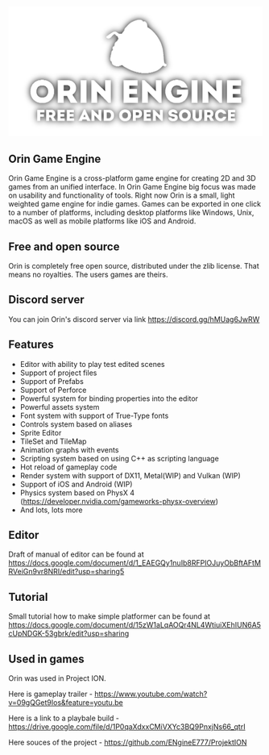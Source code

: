 ![Orin Game Engine logo](/logo.png)

## Orin Game Engine

Orin Game Engine is a cross-platform game engine for creating 2D and 3D
games from an unified interface. In Orin Game Engine big focus was made on
usability and functionality of tools. Right now Orin is a small, light weighted
game engine for indie games. Games can be exported in one click to a number of
platforms, including desktop platforms like Windows, Unix, macOS as well as
mobile platforms like iOS and Android.

## Free and open source

Orin is completely free open source, distributed under the zlib license. That means no royalties.
The users games are theirs.

## Discord server

You can join Orin's discord server via link https://discord.gg/hMUag6JwRW

## Features

- Editor with ability to play test edited scenes
- Support of project files
- Support of Prefabs
- Support of Perforce
- Powerful system for binding properties into the editor
- Powerful assets system
- Font system with support of True-Type fonts
- Controls system based on aliases
- Sprite Editor
- TileSet and TileMap
- Animation graphs with events
- Scripting system based on using C++ as scripting language
- Hot reload of gameplay code
- Render system with support of DX11, Metal(WIP) and Vulkan (WIP)
- Support of iOS and Android (WIP)
- Physics system based on PhysX 4 (https://developer.nvidia.com/gameworks-physx-overview)
- And lots, lots more

## Editor

Draft of manual of editor can be found at https://docs.google.com/document/d/1_EAEGQy1nuIb8RFPIOJuyObBftAFtMRVeiGn9vr8NRI/edit?usp=sharing5

## Tutorial

Small tutorial how to make simple platformer can be found at
https://docs.google.com/document/d/15zW1aLqAOQr4NL4WtiuiXEhIUN6A5cUpNDGK-53gbrk/edit?usp=sharing


## Used in games

Orin was used in Project ION.

Here is gameplay trailer - https://www.youtube.com/watch?v=09gQGet9Ios&feature=youtu.be

Here is a link to a playbale build - https://drive.google.com/file/d/1P0qaXdxxCMiVXYc3BQ9PnxjNs66_qtrI

Here souces of the project - https://github.com/ENgineE777/ProjektION